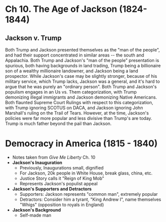 # Ch 10. The Age of Jackson (1824-1844)

## Jackson v. Trump
Both Trump and Jackson presented themselves as the "man of the people", and had their support concentrated in similar areas -- the south and Appalachia. Both Trump and Jackson's "man of the people" presentation is spurious, both having backgrounds in land trading, Trump being a billionaire son of a wealthy millionaire landowner, and Jackson being a land prospector. While Jackson's case may be slightly stronger, because of his military service, which Trump lacks, Jackson was a general, and it's hard to argue that he was purely an "ordinary person". Both Trump and Jackson's populism engages in an Us vs. Them categorization, with Trump demonizing illegal immigrants and Jackson demonizing Native Americans. Both flaunted Supreme Court Rulings with respect to this categorization, with Trump ignoring SCOTUS on DACA, and Jackson ignoring John Marshall's ruling on the Trail of Tears. However, at the time, Jackson's policies were far more popular and less divisive than Trump's are today. Trump is much father beyond the pail than Jackson. 

# Democracy in America (1815 - 1840)
* Notes taken from _Give Me Liberty_ Ch. 10
* **Jackson's Inauguration**
    - Previously, Inaugurations small, dignified
    - For Jackson, 20k people in White House, break glass, china, etc.
    - Justice Story calls it "Reign of King Mob"
    - Represents Jackson's populist appeal
* **Jackson's Supporters and Detractors**
    - Supporters: Jackson represents "common man", extremely popular
    - Detractors: Consider him a tyrant, "King Andrew I", name themselves "Whigs" (opposition to royals in England)
* **Jackson's Background**
    - Self-made man


